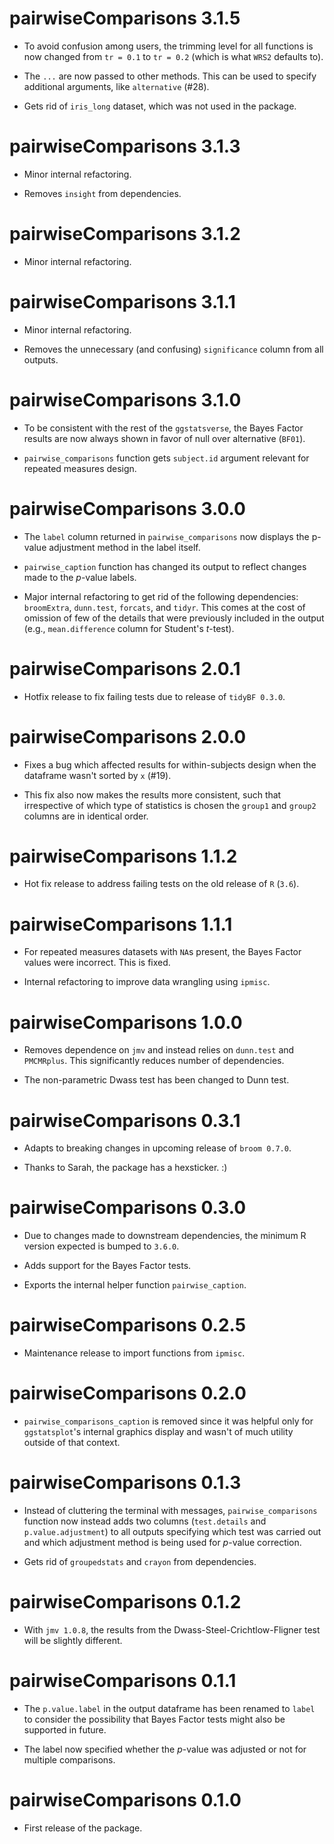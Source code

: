 # pairwiseComparisons 3.1.5

  - To avoid confusion among users, the trimming level for all functions is now
    changed from `tr = 0.1` to `tr = 0.2` (which is what `WRS2` defaults to).

  - The `...` are now passed to other methods. This can be used to specify
    additional arguments, like `alternative` (#28).

  - Gets rid of `iris_long` dataset, which was not used in the package.

# pairwiseComparisons 3.1.3

  - Minor internal refactoring.

  - Removes `insight` from dependencies.

# pairwiseComparisons 3.1.2

  - Minor internal refactoring.

# pairwiseComparisons 3.1.1

  - Minor internal refactoring.

  - Removes the unnecessary (and confusing) `significance` column from all
    outputs.

# pairwiseComparisons 3.1.0

  - To be consistent with the rest of the `ggstatsverse`, the Bayes Factor
    results are now always shown in favor of null over alternative (`BF01`).

  - `pairwise_comparisons` function gets `subject.id` argument relevant for
    repeated measures design.

# pairwiseComparisons 3.0.0

  - The `label` column returned in `pairwise_comparisons` now displays the
    p-value adjustment method in the label itself.

  - `pairwise_caption` function has changed its output to reflect changes made
    to the *p*-value labels.

  - Major internal refactoring to get rid of the following dependencies:
    `broomExtra`, `dunn.test`, `forcats`, and `tidyr`. This comes at the cost of
    omission of few of the details that were previously included in the output
    (e.g., `mean.difference` column for Student's *t*-test).

# pairwiseComparisons 2.0.1

  - Hotfix release to fix failing tests due to release of `tidyBF 0.3.0`.

# pairwiseComparisons 2.0.0

  - Fixes a bug which affected results for within-subjects design when the
    dataframe wasn't sorted by `x` (#19).

  - This fix also now makes the results more consistent, such that irrespective
    of which type of statistics is chosen the `group1` and `group2` columns are
    in identical order.

# pairwiseComparisons 1.1.2

  - Hot fix release to address failing tests on the old release of `R` (`3.6`).

# pairwiseComparisons 1.1.1

  - For repeated measures datasets with `NA`s present, the Bayes Factor values
    were incorrect. This is fixed.

  - Internal refactoring to improve data wrangling using `ipmisc`.

# pairwiseComparisons 1.0.0

  - Removes dependence on `jmv` and instead relies on `dunn.test` and
    `PMCMRplus`. This significantly reduces number of dependencies.

  - The non-parametric Dwass test has been changed to Dunn test.

# pairwiseComparisons 0.3.1

  - Adapts to breaking changes in upcoming release of `broom 0.7.0`.

  - Thanks to Sarah, the package has a hexsticker. :)

# pairwiseComparisons 0.3.0

  - Due to changes made to downstream dependencies, the minimum R version
    expected is bumped to `3.6.0`.

  - Adds support for the Bayes Factor tests.

  - Exports the internal helper function `pairwise_caption`.

# pairwiseComparisons 0.2.5

  - Maintenance release to import functions from `ipmisc`.

# pairwiseComparisons 0.2.0

  - `pairwise_comparisons_caption` is removed since it was helpful only for
    `ggstatsplot`'s internal graphics display and wasn't of much utility outside
    of that context.

# pairwiseComparisons 0.1.3

  - Instead of cluttering the terminal with messages, `pairwise_comparisons`
    function now instead adds two columns (`test.details` and
    `p.value.adjustment`) to all outputs specifying which test was carried out
    and which adjustment method is being used for *p*-value correction.

  - Gets rid of `groupedstats` and `crayon` from dependencies.

# pairwiseComparisons 0.1.2

  - With `jmv 1.0.8`, the results from the Dwass-Steel-Crichtlow-Fligner test
    will be slightly different.

# pairwiseComparisons 0.1.1

  - The `p.value.label` in the output dataframe has been renamed to `label` to
    consider the possibility that Bayes Factor tests might also be supported in
    future.

  - The label now specified whether the *p*-value was adjusted or not for
    multiple comparisons.

# pairwiseComparisons 0.1.0

  - First release of the package.

